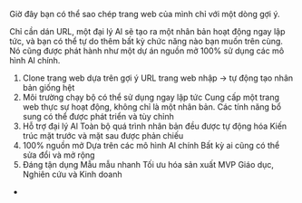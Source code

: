 Giờ đây bạn có thể sao chép trang web của mình chỉ với một dòng gợi ý.

Chỉ cần dán URL, một đại lý Al sẽ tạo ra một nhân bản hoạt động ngay lập tức, và bạn có thể tự do thêm bất kỳ chức năng nào bạn muốn trên cùng.
Nó cũng được phát hành như một dự án nguồn mở 100% sử dụng các mô hình Al chính.
1. Clone trang web dựa trên gợi ý
URL trang web nhập → tự động tạo nhân bản giống hệt
2. Môi trường chạy bộ có thể sử dụng ngay lập tức
Cung cấp một trang web thực sự hoạt động, không chỉ là một nhân bản. Các tính năng bổ sung có thể được phát triển và tùy chỉnh
3. Hỗ trợ đại lý Al
Toàn bộ quá trình nhân bản đều được tự động hóa
Kiến trúc mặt trước và mặt sau được phản chiếu
4. 100% nguồn mở
Dựa trên các mô hình Al chính
Bất kỳ ai cũng có thể sửa đổi và mở rộng
5. Đáng tận dụng
Mẫu mẫu nhanh
Tối ưu hóa sản xuất MVP Giáo dục, Nghiên cứu và Kinh doanh

-
